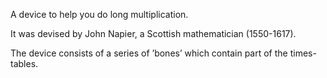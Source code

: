A device to help you do long multiplication.

It was devised by John Napier, a Scottish mathematician (1550-1617).

The device consists of a series of ’bones’ which contain part of the
times-tables.
